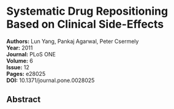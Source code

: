 # Systematic Drug Repositioning Based on Clinical Side-Effects

**Authors:** Lun Yang, Pankaj Agarwal, Peter Csermely  
**Year:** 2011  
**Journal:** PLoS ONE  
**Volume:** 6  
**Issue:** 12  
**Pages:** e28025  
**DOI:** 10.1371/journal.pone.0028025  

## Abstract


